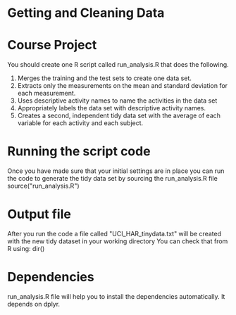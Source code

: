 # Getting and Cleaning Data

# Course Project

You should create one R script called run_analysis.R that does the following.
1.	Merges the training and the test sets to create one data set.
2.	Extracts only the measurements on the mean and standard deviation for each measurement.
3.	Uses descriptive activity names to name the activities in the data set
4.	Appropriately labels the data set with descriptive activity names.
5.	Creates a second, independent tidy data set with the average of each variable for each activity and each subject.

# Running the script code

Once you have made sure that your initial settings are in place you can run the code to generate the tidy data set by sourcing the run_analysis.R file
source("run_analysis.R")

# Output file

After you run the code a file called "UCI_HAR_tinydata.txt" will be created with the new tidy dataset in your working directory
You can check that from R using:
dir()

# Dependencies

run_analysis.R file will help you to install the dependencies automatically. It depends on dplyr.

